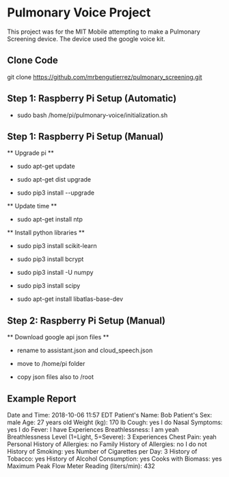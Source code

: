 

# Pulmonary Voice Project #

This project was for the MIT Mobile attempting to make a Pulmonary Screening device. 
The device used the google voice kit.

## Clone Code ##
git clone https://github.com/mrbengutierrez/pulmonary_screening.git

## Step 1: Raspberry Pi Setup (Automatic) ##
* sudo bash /home/pi/pulmonary-voice/initialization.sh

## Step 1: Raspberry Pi Setup (Manual) ##

** Upgrade pi **

* sudo apt-get update

* sudo apt-get dist upgrade

* sudo pip3 install --upgrade 

** Update time **

* sudo apt-get install ntp

** Install python libraries **

* sudo pip3 install scikit-learn

* sudo pip3 install bcrypt

* sudo pip3 install -U numpy

* sudo pip3 install scipy 

* sudo apt-get install libatlas-base-dev

## Step 2: Raspberry Pi Setup (Manual)

** Download google api json files **

* rename to assistant.json and cloud_speech.json

* move to /home/pi folder

* copy json files also to /root

## Example Report

Date and Time: 2018-10-06 11:57 EDT
Patient's Name: Bob
Patient's Sex: male
Age: 27 years old
Weight (kg): 170 lb
Cough: yes I do
Nasal Symptoms: yes I do
Fever: I have
Experiences Breathlessness: I am yeah
Breathlessness Level (1=Light, 5=Severe): 3
Experiences Chest Pain: yeah
Personal History of Allergies: no
Family History of Allergies: no I do not
History of Smoking: yes
Number of Cigarettes per Day: 3
History of Tobacco: yes
History of Alcohol Consumption: yes
Cooks with Biomass: yes
Maximum Peak Flow Meter Reading (liters/min): 432
